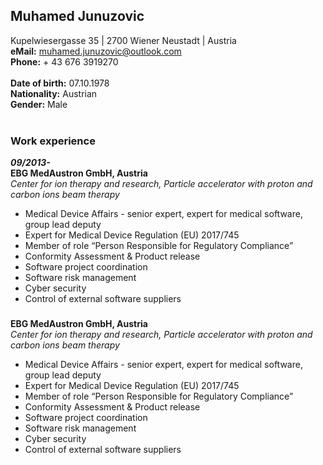 ## Muhamed Junuzovic
Kupelwiesergasse 35 | 2700 Wiener Neustadt  | Austria
<br>
**eMail:** [muhamed.junuzovic@outlook.com](muhamed.junuzovic@outlook.com)
<br>
**Phone:** + 43 676 3919270
<br><br>
**Date of birth:** 07.10.1978 
<br>
**Nationality:** Austrian
<br>
**Gender:** Male
<br>
<br>
### Work experience
**_09/2013-_**
<br>
**EBG MedAustron GmbH, Austria** 
<br>
_Center for ion therapy and research, Particle accelerator with proton and carbon ions beam therapy_
- Medical Device Affairs - senior expert, expert for medical software, group lead deputy
- Expert for Medical Device Regulation (EU) 2017/745
- Member of role “Person Responsible for Regulatory Compliance”
- Conformity Assessment & Product release
- Software project coordination
- Software risk management
- Cyber security 
- Control of external software suppliers
###
**EBG MedAustron GmbH, Austria** 
<br>
_Center for ion therapy and research, Particle accelerator with proton and carbon ions beam therapy_
- Medical Device Affairs - senior expert, expert for medical software, group lead deputy
- Expert for Medical Device Regulation (EU) 2017/745
- Member of role “Person Responsible for Regulatory Compliance”
- Conformity Assessment & Product release
- Software project coordination
- Software risk management
- Cyber security 
- Control of external software suppliers
###

